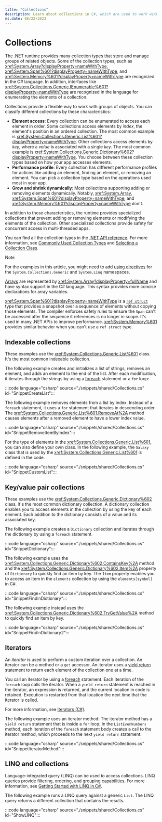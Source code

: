 ```yaml
---
title: "Collections"
description: Learn about collections in C#, which are used to work with groups of objects. Collections have different characteristics regarding adding and removing elements, modifying elements, and enumerating the collection elements.
ms.date: 08/22/2023
---
```

# Collections

The .NET runtime provides many collection types that store and manage groups of related objects. Some of the collection types, such as <xref:System.Array?displayProperty=nameWithType>, <xref:System.Span%601?displayProperty=nameWithType>, and <xref:System.Memory%601?displayProperty=nameWithType> are recognized in the C# language. In addition, interfaces like <xref:System.Collections.Generic.IEnumerable%601?displayProperty=nameWithType> are recognized in the language for enumerating the elements of a collection.

Collections provide a flexible way to work with groups of objects. You can classify different collections by these characteristics:

- **Element access**: Every collection can be enumerated to access each element in order. Some collections access elements by *index*, the element's position in an ordered collection. The most common example is <xref:System.Collections.Generic.List%601?displayProperty=nameWithType>. Other collections access elements by *key*, where a *value* is associated with a single *key*. The most common example is <xref:System.Collections.Generic.Dictionary%602?displayProperty=nameWithType>. You choose between these collection types based on how your app accesses elements.
- **Performance profile**: Every collection has different performance profiles for actions like adding an element, finding an element, or removing an element. You can pick a collection type based on the operations used most in your app.
- **Grow and shrink dynamically**: Most collections supporting adding or removing elements dynamically. Notably, <xref:System.Array>, <xref:System.Span%601?displayProperty=nameWithType>, and <xref:System.Memory%601?displayProperty=nameWithType> don't.

In addition to those characteristics, the runtime provides specialized collections that prevent adding or removing elements or modifying the elements of the collection. Other specialized collections provide safety for concurrent access in multi-threaded apps.

You can find all the collection types in the [.NET API reference](/dotnet/api/?term=collection). For more information, see [Commonly Used Collection Types](../../../standard/collections/commonly-used-collection-types.md) and [Selecting a Collection Class](../../../standard/collections/selecting-a-collection-class.md).

> [!NOTE]
> For the examples in this article, you might need to add [using directives](../keywords/using-directive.md) for the `System.Collections.Generic` and `System.Linq` namespaces.

[Arrays](./arrays.md) are represented by <xref:System.Array?displayProperty=fullName> and have syntax support in the C# language. This syntax provides more concise declarations for array variables.

<xref:System.Span%601?displayProperty=nameWithType> is a [`ref struct`](./ref-struct.md) type that provides a snapshot over a sequence of elements without copying those elements. The compiler enforces safety rules to ensure the `Span` can't be accessed after the sequence it references is no longer in scope. It's used in many .NET APIs to improve performance. <xref:System.Memory%601> provides similar behavior when you can't use a `ref struct` type.

## Indexable collections

These examples use the <xref:System.Collections.Generic.List%601> class. It's the most common indexable collection.

The following example creates and initializes a list of strings, removes an element, and adds an element to the end of the list. After each modification, it iterates through the strings by using a [foreach](../statements/iteration-statements.md#the-foreach-statement) statement or a `for` loop:

:::code language="csharp" source="./snippets/shared/Collections.cs" id="SnippetCreateList":::

The following example removes elements from a list by index. Instead of a `foreach` statement, it uses a `for` statement that iterates in descending order. The <xref:System.Collections.Generic.List%601.RemoveAt%2A> method causes elements after a removed element to have a lower index value.

:::code language="csharp" source="./snippets/shared/Collections.cs" id="SnippetRemoveItemByIndex":::

For the type of elements in the <xref:System.Collections.Generic.List%601>, you can also define your own class. In the following example, the `Galaxy` class that is used by the <xref:System.Collections.Generic.List%601> is defined in the code.

:::code language="csharp" source="./snippets/shared/Collections.cs" id="SnippetCustomList":::

## Key/value pair collections

These examples use the <xref:System.Collections.Generic.Dictionary%602> class. It's the most common dictionary collection. A dictionary collection enables you to access elements in the collection by using the key of each element. Each addition to the dictionary consists of a value and its associated key.

The following example creates a `Dictionary` collection and iterates through the dictionary by using a `foreach` statement.

:::code language="csharp" source="./snippets/shared/Collections.cs" id="SnippetDictionary":::

The following example uses the <xref:System.Collections.Generic.Dictionary%602.ContainsKey%2A> method and the <xref:System.Collections.Generic.Dictionary%602.Item%2A> property of `Dictionary` to quickly find an item by key. The `Item` property enables you to access an item in the `elements` collection by using the `elements[symbol]` in C#.

:::code language="csharp" source="./snippets/shared/Collections.cs" id="SnippetFindInDictionary":::

The following example instead uses the <xref:System.Collections.Generic.Dictionary%602.TryGetValue%2A> method to quickly find an item by key.

:::code language="csharp" source="./snippets/shared/Collections.cs" id="SnippetFindInDictionary2":::

## Iterators

An *iterator* is used to perform a custom iteration over a collection. An iterator can be a method or a `get` accessor. An iterator uses a [yield return](../statements/yield.md) statement to return each element of the collection one at a time.

You call an iterator by using a [foreach](../statements/iteration-statements.md#the-foreach-statement) statement. Each iteration of the `foreach` loop calls the iterator. When a `yield return` statement is reached in the iterator, an expression is returned, and the current location in code is retained. Execution is restarted from that location the next time that the iterator is called.

For more information, see [Iterators (C#)](../../programming-guide/concepts/iterators.md).

The following example uses an iterator method. The iterator method has a `yield return` statement that is inside a `for` loop. In the `ListEvenNumbers` method, each iteration of the `foreach` statement body creates a call to the iterator method, which proceeds to the next `yield return` statement.

:::code language="csharp" source="./snippets/shared/Collections.cs" id="SnippetIteratorMethod":::

## LINQ and collections

Language-integrated query (LINQ) can be used to access collections. LINQ queries provide filtering, ordering, and grouping capabilities. For more information, see [Getting Started with LINQ in C#](../../linq/index.md).

The following example runs a LINQ query against a generic `List`. The LINQ query returns a different collection that contains the results.

:::code language="csharp" source="./snippets/shared/Collections.cs" id="ShowLINQ":::
